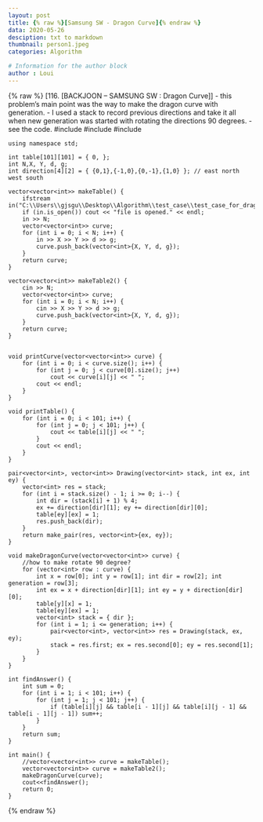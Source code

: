 ```yaml
---
layout: post
title: {% raw %}[Samsung SW - Dragon Curve]{% endraw %}
data: 2020-05-26
desciption: txt to markdown
thumbnail: person1.jpeg
categories: Algorithm

# Information for the author block
author : Loui
---
```


{% raw %}
	﻿[116. [BACKJOON – SAMSUNG SW : Dragon Curve]]
	- this problem’s main point was the way to make the dragon curve with generation.
	- I used a stack to record previous directions and take it all when new generation was started with rotating the directions 90 degrees.
	- see the code.
	#include<iostream>
	#include<fstream>
	#include<vector>
	
	using namespace std;
	
	int table[101][101] = { 0, };
	int N,X, Y, d, g;
	int direction[4][2] = { {0,1},{-1,0},{0,-1},{1,0} }; // east north west south
	
	vector<vector<int>> makeTable() {
		ifstream in("C:\\Users\\gjsgu\\Desktop\\Algorithm\\test_case\\test_case_for_dragon_curve.txt");
		if (in.is_open()) cout << "file is opened." << endl;
		in >> N;
		vector<vector<int>> curve;
		for (int i = 0; i < N; i++) {
			in >> X >> Y >> d >> g;
			curve.push_back(vector<int>{X, Y, d, g});
		}
		return curve;
	}
	
	vector<vector<int>> makeTable2() {
		cin >> N;
		vector<vector<int>> curve;
		for (int i = 0; i < N; i++) {
			cin >> X >> Y >> d >> g;
			curve.push_back(vector<int>{X, Y, d, g});
		}
		return curve;
	}
	
	
	void printCurve(vector<vector<int>> curve) {
		for (int i = 0; i < curve.size(); i++) {
			for (int j = 0; j < curve[0].size(); j++)
				cout << curve[i][j] << " ";
			cout << endl;
		}
	}
	
	void printTable() {
		for (int i = 0; i < 101; i++) {
			for (int j = 0; j < 101; j++) {
				cout << table[i][j] << " ";
			}
			cout << endl;
		}
	}
	
	pair<vector<int>, vector<int>> Drawing(vector<int> stack, int ex, int ey) {
		vector<int> res = stack;
		for (int i = stack.size() - 1; i >= 0; i--) {
			int dir = (stack[i] + 1) % 4;
			ex += direction[dir][1]; ey += direction[dir][0];
			table[ey][ex] = 1;
			res.push_back(dir);
		}
		return make_pair(res, vector<int>{ex, ey});
	}
	
	void makeDragonCurve(vector<vector<int>> curve) {
		//how to make rotate 90 degree?
		for (vector<int> row : curve) {
			int x = row[0]; int y = row[1]; int dir = row[2]; int generation = row[3];
			int ex = x + direction[dir][1]; int ey = y + direction[dir][0];
			table[y][x] = 1;
			table[ey][ex] = 1;
			vector<int> stack = { dir };
			for (int i = 1; i <= generation; i++) {
				pair<vector<int>, vector<int>> res = Drawing(stack, ex, ey);
				stack = res.first; ex = res.second[0]; ey = res.second[1];
			}
		}
	}
	
	int findAnswer() {
		int sum = 0;
		for (int i = 1; i < 101; i++) {
			for (int j = 1; j < 101; j++) {
				if (table[i][j] && table[i - 1][j] && table[i][j - 1] && table[i - 1][j - 1]) sum++;
			}
		}
		return sum;
	}
	
	int main() {
		//vector<vector<int>> curve = makeTable();
		vector<vector<int>> curve = makeTable2();
		makeDragonCurve(curve);
		cout<<findAnswer();
		return 0;
	}
	
{% endraw %}
